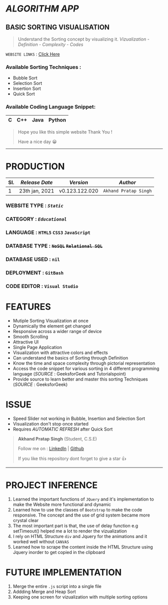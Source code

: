 # *_ALGORITHM APP_*   

## BASIC SORTING VISUALISATION
> Understand the Sorting concept by visualizing it.
> *Vizualization* _-_ *Definition* _-_ *Complexity* _-_ *Codes*

` WEBSITE LINKS ` : [Click Here](https://algo-visualizer-1.vercel.app/ "Algorithm App")



### Available Sorting Techniques :
  * Bubble Sort
  * Selection Sort
  * Insertion Sort
  * Quick Sort

### Available Coding Language Snippet:
| C | C++ | Java | Python |
|---|-----|------|--------|
  
> Hope you like this simple website
> Thank You ! 
>
>Have a nice day &#128512;

---

# PRODUCTION 
|Sl.| _Release Date_ | _Version_    | _Author_ |
|---|----------------|--------------|----------|
|1  |23th jan, 2021  |v0.123.122.020|`Akhand Pratap Singh`|


### WEBSITE TYPE : _*`Static`*_

### CATEGORY : _`Educational`_

### LANGUAGE :  `HTML5` `CSS3` `JavaScript`

### DATABASE TYPE : ~~`NoSQL`~~ ~~`Relational SQL`~~

### DATABASE USED : `nil`

### DEPLOYMENT : `GitBash`

### CODE EDITOR : `Visual Studio`

# FEATURES
  * Mutiple Sorting Visualization at once
  * Dynamically the element get changed
  * Responsive across a wider range of device
  * Smooth Scrolling
  * Attractive UI
  * Single Page Application
  * Visualization with attractive colors and effects
  * Can understand the basics of Sorting through Definition
  * Know the time and space complexity through pictorial representation
  * Access the code snippet for various sorting in 4 different programming language (*_SOURCE_* : GeeksforGeek and Tutorialspoint)
  * Provide source to learn better and master this sorting Techniques (*_SOURCE_* : GeeksforGeek)


# ISSUE
  * Speed Slider not working in Bubble, Insertion and Selection Sort
  * Visualization don't stop once started
  * Requires _AUTOMATIC REFRESH_ after Quick Sort




> __Akhand Pratap Singh__
>(Student, C.S.E)
>
>Follow me on :
>[LinkedIn](https://www.linkedin.com/in/akhand-pratap-singh-9b0360188/) |
>[Github](https://github.com/AkhandPratap7Singh7)
>
>If you like this repository dont forget to give a star &#128077;


---


# PROJECT INFERENCE
  1. Learned the important functions of `JQuery` and it's implementation to make the Website more functional and dynamic
  2. Learned how to use the classes of `Bootstrap` to make the code responsive. The concept and the use of grid system became more crystal clear
  3. The most important part is that, the use of delay function e.g setTimeout() helped me a lot to render the vizualization
  4. I rely on HTML Structure `div` and Jquery for the animations and it worked well without `CANVAS`
  5. Learned how to scrape the content inside the HTML Structure using Jquery inorder to get copied in the clipboard

# FUTURE IMPLEMENTATION
  1. Merge the entire `.js` script into a single file
  2. Addding Merge and Heap Sort
  3. Keeping one screen for vizualization with multiple sorting options

